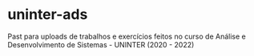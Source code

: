 # uninter-ads
Past para uploads de trabalhos e exercícios feitos no curso de Análise e Desenvolvimento de Sistemas - UNINTER (2020 - 2022)
